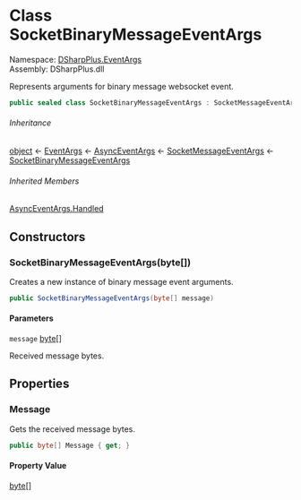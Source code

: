 # Class SocketBinaryMessageEventArgs

Namespace: [DSharpPlus.EventArgs](DSharpPlus.EventArgs.md)  
Assembly: DSharpPlus.dll

Represents arguments for binary message websocket event.

```csharp
public sealed class SocketBinaryMessageEventArgs : SocketMessageEventArgs
```

###### Inheritance

[object](https://learn.microsoft.com/dotnet/api/system.object) ← 
[EventArgs](https://learn.microsoft.com/dotnet/api/system.eventargs) ← 
[AsyncEventArgs](DSharpPlus.AsyncEvents.AsyncEventArgs.md) ← 
[SocketMessageEventArgs](DSharpPlus.EventArgs.SocketMessageEventArgs.md) ← 
[SocketBinaryMessageEventArgs](DSharpPlus.EventArgs.SocketBinaryMessageEventArgs.md)

###### Inherited Members

[AsyncEventArgs.Handled](DSharpPlus.AsyncEvents.AsyncEventArgs.md\#DSharpPlus\_AsyncEvents\_AsyncEventArgs\_Handled)

## Constructors

### <a id="DSharpPlus_EventArgs_SocketBinaryMessageEventArgs__ctor_System_Byte___"></a>SocketBinaryMessageEventArgs\(byte\[\]\)

Creates a new instance of binary message event arguments.

```csharp
public SocketBinaryMessageEventArgs(byte[] message)
```

#### Parameters

`message` [byte](https://learn.microsoft.com/dotnet/api/system.byte)\[\]

Received message bytes.

## Properties

### <a id="DSharpPlus_EventArgs_SocketBinaryMessageEventArgs_Message"></a>Message

Gets the received message bytes.

```csharp
public byte[] Message { get; }
```

#### Property Value

[byte](https://learn.microsoft.com/dotnet/api/system.byte)\[\]

